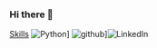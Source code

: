 ### Hi there 👋
[Skills](https://github.com/meti78/meti78?tab=readme-ov-file#%EF%B8%8F-skills)
![Python](https://img.shields.io/badge/Python-3776AB?style=for-the-badge&logo=Python&logoColor=white)]
![github](https://img.shields.io/badge/GitHub-000000?style=for-the-badge&logo=GitHub&logoColor=white)]![LinkedIn](https://img.shields.io/badge/LinkedIn-0A66C2?style=for-the-badge&logo=linkedin&logoColor=#0A66C2)

<!--
**meti78/meti78** is a ✨ _special_ ✨ repository because its `README.md` (this file) appears on your GitHub profile.

Here are some ideas to get you started:

- 🔭 I’m currently working on ...
- 🌱 I’m currently learning ...
- 👯 I’m looking to collaborate on ...
- 🤔 I’m looking for help with ...
- 💬 Ask me about ...
- 📫 How to reach me: ...
- 😄 Pronouns: ...
- ⚡ Fun fact: ...
-->
